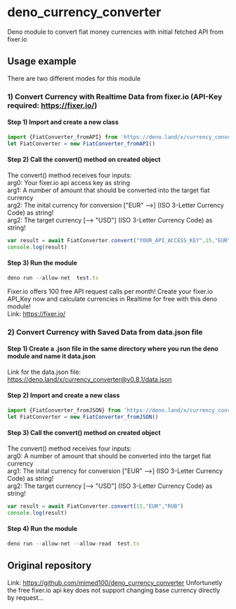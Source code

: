 # deno_currency_converter
Deno module to convert fiat money currencies with initial fetched API from fixer.io

## Usage example
There are two different modes for this module

### 1) Convert Currency with Realtime Data from fixer.io (API-Key required: https://fixer.io/)
#### Step 1) Import and create a new class
```js
import {FiatConverter_fromAPI} from 'https://deno.land/x/currency_converter@v0.9.0/api_mod.ts'
let FiatConverter = new FiatConverter_fromAPI()
```
#### Step 2) Call the convert() method on created object
The convert() method receives four inputs:<br /> 
    arg0: Your fixer.io api access key as string<br />
    arg1: A number of amount that should be converted into the target fiat currency<br />
    arg2: The inital currency for conversion ["EUR" -->] (ISO 3-Letter Currency Code) as string!<br />
    arg2: The target currency [--> "USD"] (ISO 3-Letter Currency Code) as string!
```js
var result = await FiatConverter.convert("YOUR_API_ACCESS_KEY",15,"EUR","RUB")
console.log(result)
```
#### Step 3) Run the module
```js
deno run --allow-net  test.ts
```

Fixer.io offers 100 free API request calls per month! 
Create your fixer.io API_Key now and calculate currencies in Realtime for free with this deno module!<br />
Link: https://fixer.io/



### 2) Convert Currency with Saved Data from data.json file
#### Step 1) Create a .json file in the same directory where you run the deno module and name it data.json
Link for the data.json file: https://deno.land/x/currency_converter@v0.8.1/data.json
#### Step 2) Import and create a new class
```js
import {FiatConverter_fromJSON} from 'https://deno.land/x/currency_converter@v0.9.0/json_mod.ts'
let FiatConverter = new FiatConverter_fromJSON()
```
#### Step 3) Call the convert() method on created object
The convert() method receives four inputs:<br /> 
    arg0: A number of amount that should be converted into the target fiat currency<br />
    arg1: The inital currency for conversion ["EUR" -->] (ISO 3-Letter Currency Code) as string!<br />
    arg2: The target currency [--> "USD"] (ISO 3-Letter Currency Code) as string!
```js
var result = await FiatConverter.convert(15,"EUR","RUB")
console.log(result)
```
#### Step 4) Run the module
```js
deno run --allow-net --allow-read  test.ts
```


## Original repository
Link: https://github.com/mimed100/deno_currency_converter
Unfortunetly the free fixer.io api key does not support changing base currency directly by request...

